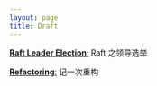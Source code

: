 ```yaml
---
layout: page
title: Draft
---
```


[**Raft Leader Election**:](./raft-leader-election/) Raft 之领导选举

[**Refactoring**:](./a-refactoring/) 记一次重构